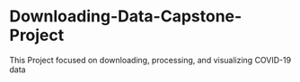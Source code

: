 # Downloading-Data-Capstone-Project
This Project focused on downloading, processing, and visualizing COVID-19 data
